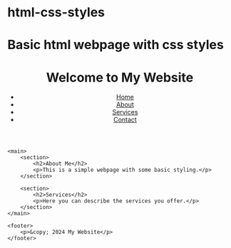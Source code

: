 # html-css-styles
# Basic html webpage with css styles
<!DOCTYPE html>
<html lang="en">
<head>
    <meta charset="UTF-8">
    <meta name="viewport" content="width=device-width, initial-scale=1.0">
    <title>Basic Webpage</title>
    <link rel="stylesheet" href="styles.css">
</head>
<body>
    <header>
        <h1>Welcome to My Website</h1>
        <nav>
            <ul>
                <li><a href="#">Home</a></li>
                <li><a href="#">About</a></li>
                <li><a href="#">Services</a></li>
                <li><a href="#">Contact</a></li>
            </ul>
        </nav>
    </header>

    <main>
        <section>
            <h2>About Me</h2>
            <p>This is a simple webpage with some basic styling.</p>
        </section>

        <section>
            <h2>Services</h2>
            <p>Here you can describe the services you offer.</p>
        </section>
    </main>

    <footer>
        <p>&copy; 2024 My Website</p>
    </footer>
</body>
</html>
